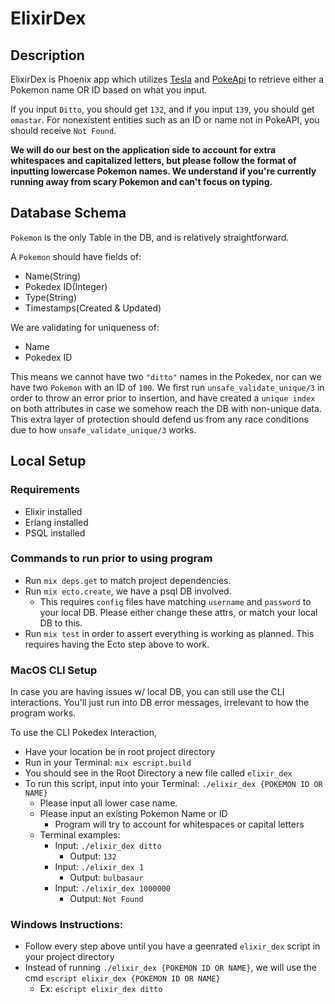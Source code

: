 # ElixirDex

## Description

ElixirDex is Phoenix app which utilizes [Tesla](https://github.com/teamon/tesla) and [PokeApi](https://pokeapi.co/) to retrieve either a Pokemon name OR ID based on what you input.

If you input `Ditto`, you should get `132`, and if you input `139`, you should get `omastar`. For nonexistent entities such as an ID or name not in PokeAPI, you should receive `Not Found`.

**We will do our best on the application side to account for extra whitespaces and capitalized letters, but please follow the format of inputting lowercase Pokemon names. We understand if you're currently running away from scary Pokemon and can't focus on typing.**

## Database Schema
`Pokemon` is the only Table in the DB, and is relatively straightforward.

A `Pokemon` should have fields of:
  - Name(String)
  - Pokedex ID(Integer)
  - Type(String)
  - Timestamps(Created & Updated)

We are validating for uniqueness of:
  - Name
  - Pokedex ID

This means we cannot have two `"ditto"` names in the Pokedex, nor can we have two `Pokemon` with an ID of `100`. We first run `unsafe_validate_unique/3` in order to throw an error prior to insertion, and have created a `unique index` on both attributes in case we somehow reach the DB with non-unique data. This extra layer of protection should defend us from any race conditions due to how `unsafe_validate_unique/3` works.

## Local Setup

### Requirements
- Elixir installed
- Erlang installed
- PSQL installed

### Commands to run prior to using program
- Run `mix deps.get` to match project dependencies.
- Run `mix ecto.create`, we have a psql DB involved.
  - This requires `config` files have matching `username` and `password` to your local DB. Please either change these attrs, or match your local DB to this.
- Run `mix test` in order to assert everything is working as planned. This requires having the Ecto step above to work.

### MacOS CLI Setup

In case you are having issues w/ local DB, you can still use the CLI interactions. You'll just run into DB error messages, irrelevant to how the program works.

To use the CLI Pokedex Interaction,
- Have your location be in root project directory
- Run in your Terminal: `mix escript.build`
- You should see in the Root Directory a new file called `elixir_dex`
- To run this script, input into your Terminal: `./elixir_dex {POKEMON ID OR NAME}`
  - Please input all lower case name.
  - Please input an existing Pokemon Name or ID
    - Program will try to account for whitespaces or capital letters
  - Terminal examples:
    - Input: `./elixir_dex ditto`
      - Output: `132`
    - Input: `./elixir_dex 1`
      - Output: `bulbasaur`
    - Input: `./elixir_dex 1000000`
      - Output: `Not Found`

### Windows Instructions:
- Follow every step above until you have a geenrated `elixir_dex` script in your project directory
- Instead of running `./elixir_dex {POKEMON ID OR NAME}`, we will use the cmd `escript elixir_dex {POKEMON ID OR NAME}`
  - Ex: `escript elixir_dex ditto`
